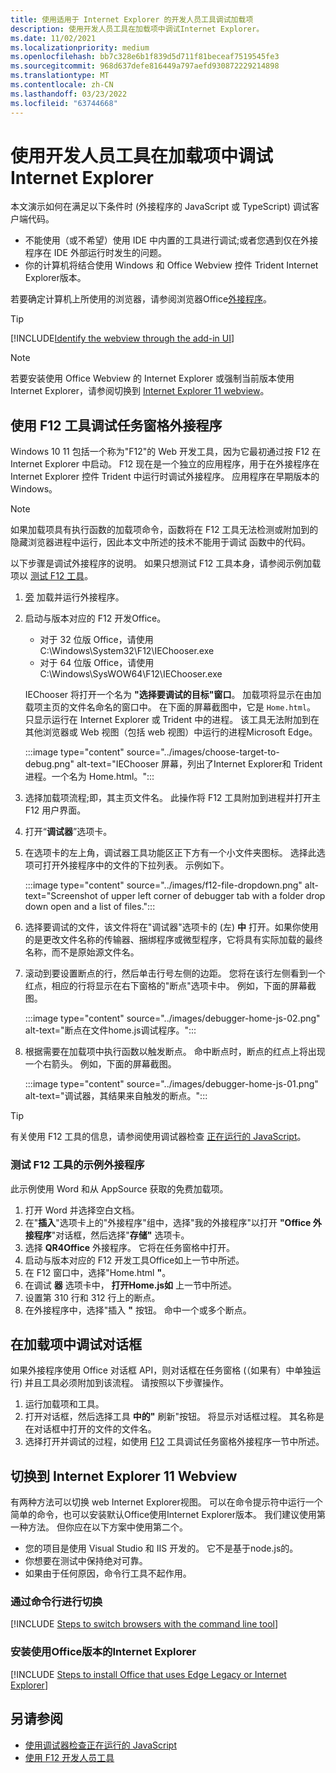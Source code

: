 ```yaml
---
title: 使用适用于 Internet Explorer 的开发人员工具调试加载项
description: 使用开发人员工具在加载项中调试Internet Explorer。
ms.date: 11/02/2021
ms.localizationpriority: medium
ms.openlocfilehash: bb7c328e6b1f839d5d711f81beceaf7519545fe3
ms.sourcegitcommit: 968d637defe816449a797aefd930872229214898
ms.translationtype: MT
ms.contentlocale: zh-CN
ms.lasthandoff: 03/23/2022
ms.locfileid: "63744668"
---
```

# <a name="debug-add-ins-using-developer-tools-in-internet-explorer"></a>使用开发人员工具在加载项中调试Internet Explorer

本文演示如何在满足以下条件时 (外接程序的 JavaScript 或 TypeScript) 调试客户端代码。

- 不能使用（或不希望）使用 IDE 中内置的工具进行调试;或者您遇到仅在外接程序在 IDE 外部运行时发生的问题。
- 你的计算机将结合使用 Windows 和 Office Webview 控件 Trident Internet Explorer版本。

若要确定计算机上所使用的浏览器，请参阅浏览器Office[外接程序](../concepts/browsers-used-by-office-web-add-ins.md)。

> [!TIP]
> [!INCLUDE[Identify the webview through the add-in UI](../includes/identify-webview-in-ui.md)]

> [!NOTE]
> 若要安装使用 Office Webview 的 Internet Explorer 或强制当前版本使用 Internet Explorer，请参阅切换到 [Internet Explorer 11 webview](#switch-to-the-internet-explorer-11-webview)。

## <a name="debug-a-task-pane-add-in-using-the-f12-tools"></a>使用 F12 工具调试任务窗格外接程序

Windows 10 11 包括一个称为"F12"的 Web 开发工具，因为它最初通过按 F12 在 Internet Explorer 中启动。 F12 现在是一个独立的应用程序，用于在外接程序在 Internet Explorer 控件 Trident 中运行时调试外接程序。 应用程序在早期版本的 Windows。

> [!NOTE]
> 如果加载项具有执行函数的加载项[](../design/add-in-commands.md)命令，函数将在 F12 工具无法检测或附加到的隐藏浏览器进程中运行，因此本文中所述的技术不能用于调试 函数中的代码。

以下步骤是调试外接程序的说明。 如果只想测试 F12 工具本身，请参阅示例加载项以 [测试 F12 工具](#example-add-in-to-test-the-f12-tools)。

1. [旁](create-a-network-shared-folder-catalog-for-task-pane-and-content-add-ins.md) 加载并运行外接程序。
1. 启动与版本对应的 F12 开发Office。

   - 对于 32 位版 Office，请使用 C:\Windows\System32\F12\IEChooser.exe
   - 对于 64 位版 Office，请使用 C:\Windows\SysWOW64\F12\IEChooser.exe

   IEChooser 将打开一个名为 **"选择要调试的目标"窗口**。 加载项将显示在由加载项主页的文件名命名的窗口中。 在下面的屏幕截图中，它是 `Home.html`。 只显示运行在 Internet Explorer 或 Trident 中的进程。 该工具无法附加到在其他浏览器或 Web 视图（包括 web 视图）中运行的进程Microsoft Edge。

    :::image type="content" source="../images/choose-target-to-debug.png" alt-text="IEChooser 屏幕，列出了Internet Explorer和 Trident 进程。一个名为 Home.html。":::

1. 选择加载项流程;即，其主页文件名。 此操作将 F12 工具附加到进程并打开主 F12 用户界面。
1. 打开“**调试器**”选项卡。
1. 在选项卡的左上角，调试器工具功能区正下方有一个小文件夹图标。 选择此选项可打开外接程序中的文件的下拉列表。 示例如下。

    :::image type="content" source="../images/f12-file-dropdown.png" alt-text="Screenshot of upper left corner of debugger tab with a folder drop down open and a list of files.":::

1. 选择要调试的文件，该文件将在"调试器"选项卡的 (左) **中** 打开。如果你使用的是更改文件名称的传输器、捆绑程序或微型程序，它将具有实际加载的最终名称，而不是原始源文件名。

1. 滚动到要设置断点的行，然后单击行号左侧的边距。 您将在该行左侧看到一个红点，相应的行将显示在右下窗格的"断点"选项卡中。 例如，下面的屏幕截图。

    :::image type="content" source="../images/debugger-home-js-02.png" alt-text="断点在文件home.js调试程序。":::

1. 根据需要在加载项中执行函数以触发断点。 命中断点时，断点的红点上将出现一个右箭头。 例如，下面的屏幕截图。

    :::image type="content" source="../images/debugger-home-js-01.png" alt-text="调试器，其结果来自触发的断点。":::

> [!TIP]
> 有关使用 F12 工具的信息，请参阅使用调试器检查 [正在运行的 JavaScript](/previous-versions/windows/internet-explorer/ie-developer/samples/dn255007(v=vs.85))。

### <a name="example-add-in-to-test-the-f12-tools"></a>测试 F12 工具的示例外接程序

此示例使用 Word 和从 AppSource 获取的免费加载项。

1. 打开 Word 并选择空白文档。
1. 在"**插入**"选项卡上的"外接程序"组中，选择"我的外接程序"以打开 **"Office 外接程序**"对话框，然后选择"**存储"** 选项卡。
1. 选择 **QR4Office** 外接程序。 它将在任务窗格中打开。
1. 启动与版本对应的 F12 开发工具Office如上一节中所述。
1. 在 F12 窗口中，选择"Home.html **"**。
1. 在调试 **器** 选项卡中， **打开Home.js如** 上一节中所述。
1. 设置第 310 行和 312 行上的断点。
1. 在外接程序中，选择"插入 **"** 按钮。 命中一个或多个断点。

## <a name="debug-a-dialog-in-an-add-in"></a>在加载项中调试对话框

如果外接程序使用 Office 对话框 API，则对话框在任务窗格 (（如果有）中单独运行) 并且工具必须附加到该流程。 请按照以下步骤操作。

1. 运行加载项和工具。 
1. 打开对话框，然后选择工具 **中的"** 刷新"按钮。 将显示对话框过程。 其名称是在对话框中打开的文件的文件名。
1. 选择打开并调试的过程，如使用 [F12](#debug-a-task-pane-add-in-using-the-f12-tools) 工具调试任务窗格外接程序一节中所述。

## <a name="switch-to-the-internet-explorer-11-webview"></a>切换到 Internet Explorer 11 Webview

有两种方法可以切换 web Internet Explorer视图。 可以在命令提示符中运行一个简单的命令，也可以安装默认Office使用Internet Explorer版本。 我们建议使用第一种方法。 但你应在以下方案中使用第二个。

- 您的项目是使用 Visual Studio 和 IIS 开发的。 它不是基于node.js的。
- 你想要在测试中保持绝对可靠。
- 如果由于任何原因，命令行工具不起作用。

### <a name="switch-via-the-command-line"></a>通过命令行进行切换

[!INCLUDE [Steps to switch browsers with the command line tool](../includes/use-legacy-edge-or-ie.md)]

### <a name="install-a-version-of-office-that-uses-internet-explorer"></a>安装使用Office版本的Internet Explorer

[!INCLUDE [Steps to install Office that uses Edge Legacy or Internet Explorer](../includes/install-office-that-uses-legacy-edge-or-ie.md)]

## <a name="see-also"></a>另请参阅

- [使用调试器检查正在运行的 JavaScript](/previous-versions/windows/internet-explorer/ie-developer/samples/dn255007(v=vs.85))
- [使用 F12 开发人员工具](/previous-versions/windows/internet-explorer/ie-developer/samples/bg182326(v=vs.85))
